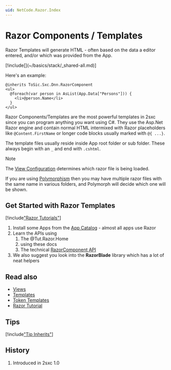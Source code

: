 ```yaml
---
uid: NetCode.Razor.Index
---
```


# Razor Components / Templates

Razor Templates will generate HTML - often based on the data a editor entered, and/or which was provided from the App. 

<div class="context-box-process" width="100%">
  [!include[](~/basics/stack/_shared-all.md)]
  <style>.context-box-process .process-razor { visibility: visible; } </style>
</div>

Here's an example:

```razor
@inherits ToSic.Sxc.Dnn.RazorComponent
<ul>
  @foreach(var person in AsList(App.Data["Persons"])) {
    <li>@person.Name</li>
  }
</ul>
```

Razor Components/Templates are the most powerful templates in 2sxc since you can program anything you want using C#.
They use the Asp.Net Razor engine and contain normal HTML intermixed with Razor placeholders like `@Content.FirstName` or longer code blocks usually marked with `@{ ...}`.


The template files usually reside inside App root folder or sub folder. These always begin with an `_` and end with `.cshtml`. 

> [!NOTE]
> The [View Configuration](xref:Basics.App.Views.Index) determines which razor file is being loaded. 
>
> If you are using [Polymorphism](xref:Basics.Polymorphism.Index) then you may have multiple razor files with the same name in various folders, and Polymorph will decide which one will be shown.

## Get Started with Razor Templates

[!include["Razor Tutorials"](~/shared/tutorials/razor.md)]

1. Install some Apps from the [App Catalog](xref:AppsCatalog) - almost all apps use Razor
1. Learn the APIs using 
    1. The @Tut.Razor.Home 
    1. using these docs
    1. The technical [RazorComponent API](xref:ToSic.Sxc.Dnn.RazorComponent)
1. We also suggest you look into the **RazorBlade** library which has a lot of neat helpers


## Read also

* [Views](xref:Basics.App.Views.Index)
* [Templates](xref:Basics.App.Templates)
* [Token Templates](xref:Basics.Server.Render.Tokens.Index)
* [Razor Tutorial](https://2sxc.org/dnn-tutorials/en/razor)



## Tips

[!include["Tip Inherits"](_include-tip-inherits.md)]



## History

1. Introduced in 2sxc 1.0
